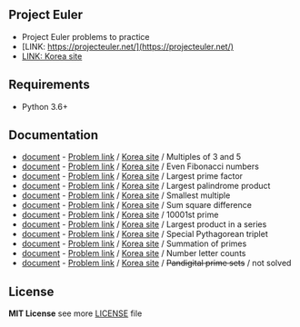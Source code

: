 ## Project Euler
* Project Euler problems to practice
* [LINK: https://projecteuler.net/](https://projecteuler.net/)
* [LINK: Korea site](http://euler.synap.co.kr/)

## Requirements

* Python 3.6+


## Documentation

* [document](doc/problems_1.md) - [Problem link](https://projecteuler.net/problem=1) / [Korea site](http://euler.synap.co.kr/prob_detail.php?id=1) / Multiples of 3 and 5
* [document](doc/problems_2.md) - [Problem link](https://projecteuler.net/problem=2) / [Korea site](http://euler.synap.co.kr/prob_detail.php?id=2) / Even Fibonacci numbers
* [document](doc/problems_3.md) - [Problem link](https://projecteuler.net/problem=3) / [Korea site](http://euler.synap.co.kr/prob_detail.php?id=3) / Largest prime factor
* [document](doc/problems_4.md) - [Problem link](https://projecteuler.net/problem=4) / [Korea site](http://euler.synap.co.kr/prob_detail.php?id=4) / Largest palindrome product
* [document](doc/problems_5.md) - [Problem link](https://projecteuler.net/problem=5) / [Korea site](http://euler.synap.co.kr/prob_detail.php?id=5) / Smallest multiple
* [document](doc/problems_6.md) - [Problem link](https://projecteuler.net/problem=6) / [Korea site](http://euler.synap.co.kr/prob_detail.php?id=6) / Sum square difference
* [document](doc/problems_7.md) - [Problem link](https://projecteuler.net/problem=7) / [Korea site](http://euler.synap.co.kr/prob_detail.php?id=7) / 10001st prime
* [document](doc/problems_8.md) - [Problem link](https://projecteuler.net/problem=8) / [Korea site](http://euler.synap.co.kr/prob_detail.php?id=8) / Largest product in a series
* [document](doc/problems_9.md) - [Problem link](https://projecteuler.net/problem=9) / [Korea site](http://euler.synap.co.kr/prob_detail.php?id=9) / Special Pythagorean triplet
* [document](doc/problems_10.md) - [Problem link](https://projecteuler.net/problem=10) / [Korea site](http://euler.synap.co.kr/prob_detail.php?id=10) / Summation of primes
* [document](doc/problems_17.md) - [Problem link](https://projecteuler.net/problem=17) / [Korea site](http://euler.synap.co.kr/prob_detail.php?id=17) / Number letter counts
* [document](doc/problems_118.md) - [Problem link](https://projecteuler.net/problem=118) / [Korea site](http://euler.synap.co.kr/prob_detail.php?id=118) / ~~Pandigital prime sets~~ / not solved


## License

**MIT License** see more [LICENSE](LICENSE.md) file
